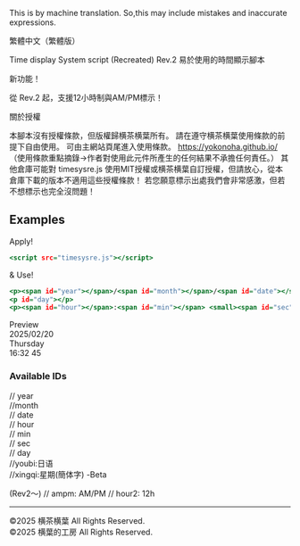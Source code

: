 

This is by machine translation. So,this may include mistakes and inaccurate expressions.  

繁體中文（繁體版）

Time display System script (Recreated) Rev.2
易於使用的時間顯示腳本  

新功能！  

從 Rev.2 起，支援12小時制與AM/PM標示！  

關於授權  

本腳本沒有授權條款，但版權歸横茶横葉所有。
請在遵守横茶横葉使用條款的前提下自由使用。
可由主網站頁尾進入使用條款。
https://yokonoha.github.io/  
（使用條款重點摘錄→作者對使用此元件所產生的任何結果不承擔任何責任。）
其他倉庫可能對 timesysre.js 使用MIT授權或横茶横葉自訂授權，但請放心，從本倉庫下載的版本不適用這些授權條款！
若您願意標示出處我們會非常感激，但若不想標示也完全沒問題！


## Examples  
Apply!  
```html.html
<script src="timesysre.js"></script>
```
& Use!  
```usecase.html
<p><span id="year"></span>/<span id="month"></span>/<span id="date"></span></p>
<p id="day"></p>
<p><span id="hour"></span>:<span id="min"></span> <small><span id="sec"></span></small></p>
```
Preview  
2025/02/20  
Thursday  
16:32 45  

### Available IDs  
// year  
//month  
// date  
// hour  
//  min  
//  sec  
//  day  
//youbi:日语  
//xingqi:星期(簡体字) -Beta  

(Rev2〜)
// ampm: AM/PM
// hour2: 12h

***************************
©2025 横茶横葉 All Rights Reserved.  
©2025 横葉的工房 All Rights Reserved.    
